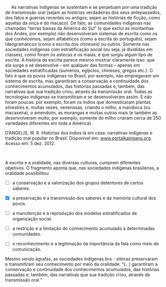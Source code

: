 

     As narrativas indígenas se sustentam e se perpetuam por uma tradição de transmissão oral (sejam as histórias verdadeiras dos seus antepassados, dos fatos e guerras recentes ou antigos; sejam as histórias de ficção, como aquelas da onça e do macaco). De fato, as comunidades indígenas nas chamadas “terras baixas da América do Sul” (o que exclui as montanhas dos Andes, por exemplo) não desenvolveram sistemas de escrita como os que conhecemos, sejam alfabéticos (como a escrita do português), sejam ideogramáticos (como a escrita dos chineses) ou outros. Somente nas sociedades indígenas com estratificação social (ou seja, já divididas em classes), como foram os astecas e os maias, é que surgiu algum tipo de escrita. A história da escrita parece mesmo mostrar claramente isso: que ela surge e se desenvolve – em qualquer das formas – apenas em sociedades estratificadas (sumérios, egípcios, chineses, gregos etc.). O fato é que os povos indígenas no Brasil, por exemplo, não empregavam um sistema de escrita, mas garantiram a conservação e continuidade dos conhecimentos acumulados, das histórias passadas e, também, das narrativas que sua tradição criou, através da transmissão oral. Todas as tecnologias indígenas se transmitiram e se desenvolveram assim. E não foram poucas: por exemplo, foram os índios que domesticaram plantas silvestres e, muitas vezes, venenosas, criando o milho, a mandioca (ou macaxeira), o amendoim, as morangas e muitas outras mais (e também as desenvolveram muito; por exemplo, somente do milho criaram cerca de 250 variedades diferentes em toda a América).

D’ANGELIS, W. R. Histórias dos índios lá em casa: narrativas indígenas e tradição oral popular no Brasil. Disponível em: www.portalkaingang.org. Acesso em: 5 dez. 2012.

 

A escrita e a oralidade, nas diversas culturas, cumprem diferentes objetivos. O fragmento aponta que, nas sociedades indígenas brasileiras, a oralidade possibilitou



- [ ] a conservação e a valorização dos grupos detentores de certos saberes.
- [x] a preservação e a transmissão dos saberes e da memória cultural dos povos.
- [ ] a manutenção e a reprodução dos modelos estratificados de organização social.
- [ ] a restrição e a limitação do conhecimento acumulado a determinadas comunidades.
- [ ] o reconhecimento e a legitimação da importância da fala como meio de comunicação.


Mesmo sendo ágrafas, as sociedades indígenas bra - sileiras preservaram e transmitiram seu conhecimento por meio da oralidade: “(...) garantiram a conservação e continuidade dos conhecimentos acumulados, das histórias passadas e, também, das narrativas que sua tradição criou, através da transmissão oral.”
